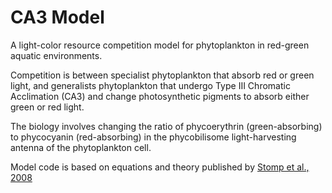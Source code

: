 # CA3 Model

A light-color resource competition model for phytoplankton in red-green aquatic environments.

Competition is between specialist phytoplankton that absorb red or green light, and generalists phytoplankton that undergo Type III Chromatic Acclimation (CA3) and change photosynthetic pigments to absorb either green or red light.

The biology involves changing the ratio of phycoerythrin (green-absorbing) to phycocyanin (red-absorbing) in the phycobilisome light-harvesting antenna of the phytoplankton cell.  

Model code is based on equations and theory published by [Stomp et al., 2008](https://www.journals.uchicago.edu/doi/abs/10.1086/591680)

